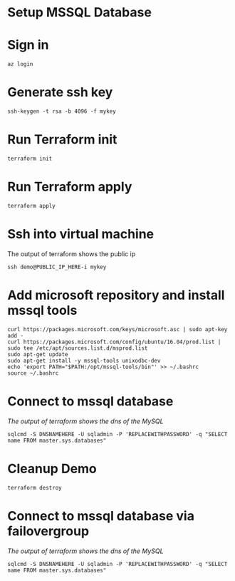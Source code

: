 # Setup MSSQL Database

# Sign in
```
az login
```

# Generate ssh key
```
ssh-keygen -t rsa -b 4096 -f mykey
```
# Run Terraform init
```
terraform init
```

# Run Terraform apply
```
terraform apply
```

# Ssh into virtual machine
The output of terraform shows the public ip

```
ssh demo@PUBLIC_IP_HERE-i mykey
```

# Add microsoft repository and install mssql tools

```
curl https://packages.microsoft.com/keys/microsoft.asc | sudo apt-key add -
curl https://packages.microsoft.com/config/ubuntu/16.04/prod.list | sudo tee /etc/apt/sources.list.d/msprod.list
sudo apt-get update
sudo apt-get install -y mssql-tools unixodbc-dev
echo 'export PATH="$PATH:/opt/mssql-tools/bin"' >> ~/.bashrc
source ~/.bashrc
```

# Connect to mssql database
*The output of terraform shows the dns of the MySQL*

```
sqlcmd -S DNSNAMEHERE -U sqladmin -P 'REPLACEWITHPASSWORD' -q "SELECT name FROM master.sys.databases"
```

# Cleanup Demo
```
terraform destroy
```

# Connect to mssql database via failovergroup
*The output of terraform shows the dns of the MySQL*

```
sqlcmd -S DNSNAMEHERE -U sqladmin -P 'REPLACEWITHPASSWORD' -q "SELECT name FROM master.sys.databases"
```
